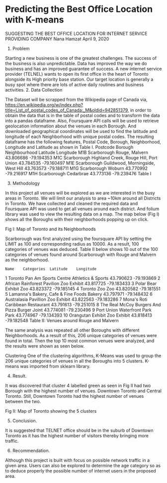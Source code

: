 # Predicting the Best Office Location with K-means
SUGGESTING THE BEST OFFICE LOCATION FOR INTERNET SERVICE PROVIDING COMPANY
Nana Hamzat
April 9, 2020

1.	Problem

Starting a new business is one of the greatest challenges. The success of the business is also unpredictable. Data has improved the way we do business and has an improved guarantee of success.
 A new internet service provider (TELNEL) wants to open its first office in the heart of Toronto alongside its High priority base station. Our target location is generally a busy spot where there are lots of active daily routines and business activities. 
2.	 Data Collection

The Dataset will be scrapped from the Wikipedia page of Canada via, https://en.wikipedia.org/w/index.php?title=List_of_postal_codes_of_Canada:_M&oldid=942851379, in order to obtain the data that is in the table of postal codes and to transform the data into a pandas dataframe. Also, Foursquare API calls will be used to retrieve geolocation information about the venues in each Borough. And downloaded geographical coordinates will be used to find the latitude and longitude of each Neighborhood with unique postal codes.
The resulting dataframe has the following features, Postal Code, Borough, Neighborhood, Longitude and Latitude as shown in Table I.
Postcode	Borough	Neighbourhood	Latitude	Longitude
M1B	Scarborough	Rouge, Malvern	43.806686	-79.194353
M1C	Scarborough	Highland Creek, Rouge Hill, Port Union	43.784535	-79.160497
M1E	Scarborough	Guildwood, Morningside, West Hill	43.763573	-79.188711
M1G	Scarborough	Woburn	43.770992	-79.216917
M1H	Scarborough	Cedarbrae	43.773136	-79.239476
Table I



3.	Methodology

In this project all venues will be explored as we are interested in the busy areas in Toronto. We will limit our analysis to area ~10km around all Districts in Toronto. We have collected and cleaned the required data and Foursquare API was used to get all venues around each district. And folium library was used to view the resulting data on a map.
The map below (Fig I) shows all the Boroughs with their neighborhoods popping up on click.

 
Fig I: Map of Toronto and its Neighborhoods












Scarborough was first analyzed using the foursquare API by setting the LIMIT as 100 and corresponding radius as 10000. As a result, 100 categories of venues was deduced. Table II below shows 10 out of the 100 categories of venues found around Scarborough with Rouge and Malvern as the neighborhood. 

	Name	Categories	Latitude	Longitude
1	Toronto Pan Am Sports Centre	Athletics & Sports	43.790623	-79.193869
2	African Rainforest Pavilion	Zoo Exhibit	43.817725	-79.183433
3	Polar Bear Exhibit	Zoo	43.823372	-79.185145
4	Toronto Zoo	Zoo	43.820582	-79.181551
5	Lamanna's Bakery, Cafe & Fine Foods	Bakery	43.797971	-79.148432
6	Australasia Pavillion	Zoo Exhibit	43.822563	-79.183286
7	Mona's Roti	Caribbean Restaurant	43.791613	-79.251015
8	The Real McCoy Burgers And Pizza	Burger Joint	43.774081	-79.230496
9	Port Union Waterfront Park	Park	43.774967	-79.134393
10	Orangutan Exhibit	Zoo Exhibit	43.818413	-79.182548
Table II: Venues around Rouge and Malvern


The same analysis was repeated all other Boroughs with different Neighborhoods. As a result of this, 206 unique categories of venues were found in total. Then the top 10 most common venues were analyzed, and the results were shown as seen below.

 



Clustering
One of the clustering algorithms, K-Means was used to group the 206 unique categories of venues in all the Boroughs into 5 clusters. K-means was imported from sklearn library.

4.	Result.

It was discovered that cluster 4 labelled green as seen in Fig II had two Borough with the highest number of venues. Downtown Toronto and Central Toronto. Still, Downtown Toronto had the highest number of venues between the two.

 
Fig II: Map of Toronto showing the 5 clusters



5.	Conclusion.

It is suggested that TELNET office should be in the suburb of Downtown Toronto as it has the highest number of visitors thereby bringing more traffic.

6.	Recommendation.

Although this project is built with focus on possible network traffic in a given area. Users can also be explored to determine the age category so as to deduce properly the possible number of internet users in the proposed area.

